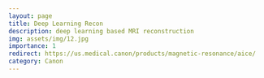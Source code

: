 ```yaml
---
layout: page
title: Deep Learning Recon
description: deep learning based MRI reconstruction
img: assets/img/12.jpg
importance: 1
redirect: https://us.medical.canon/products/magnetic-resonance/aice/
category: Canon
---
```

